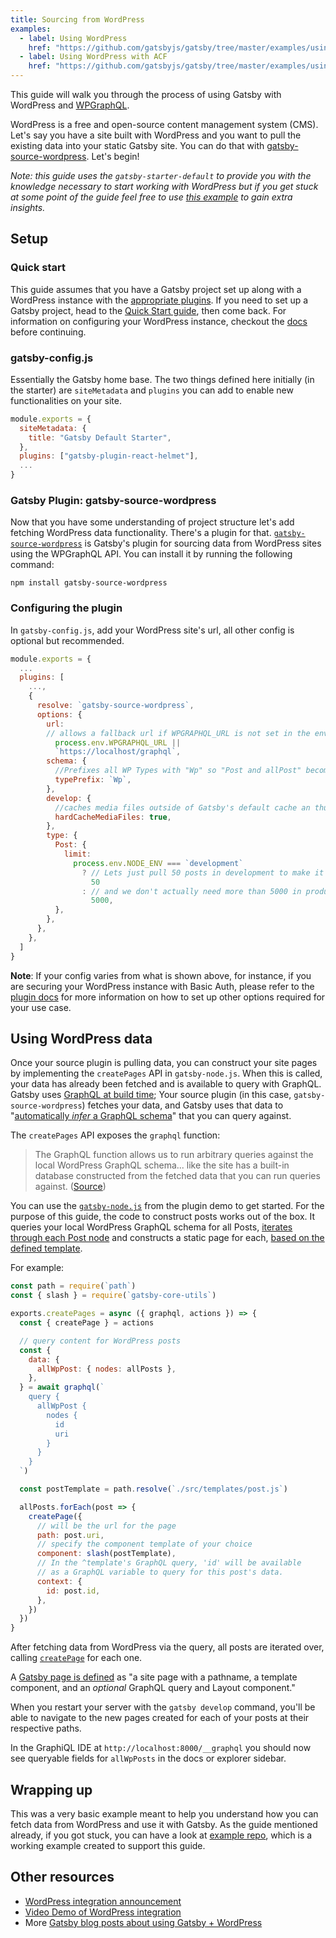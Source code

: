 ```yaml
---
title: Sourcing from WordPress
examples:
  - label: Using WordPress
    href: "https://github.com/gatsbyjs/gatsby/tree/master/examples/using-wordpress"
  - label: Using WordPress with ACF
    href: "https://github.com/gatsbyjs/gatsby/tree/master/examples/using-wordpress-with-acf"
---
```


This guide will walk you through the process of using Gatsby with WordPress and [WPGraphQL](https://www.wpgraphql.com/).

WordPress is a free and open-source content management system (CMS). Let's say you have a site built with WordPress and you want to pull the existing data into your static Gatsby site. You can do that with [gatsby-source-wordpress](/plugins/gatsby-source-wordpress/?=wordpress). Let's begin!

_Note: this guide uses the `gatsby-starter-default` to provide you with the knowledge necessary to start working with WordPress but if you get stuck at some point of the guide feel free to use
[this example](https://github.com/gatsbyjs/gatsby/blob/master/starters/gatsby-starter-wordpress-blog) to gain extra insights._

## Setup

### Quick start

This guide assumes that you have a Gatsby project set up along with a WordPress instance with the [appropriate plugins](https://github.com/gatsbyjs/gatsby/blob/master/packages/gatsby-source-wordpress/docs/getting-started.md#required-wordpress-dependencies). If you need to set up a Gatsby project, head to the [Quick Start guide](/docs/quick-start), then come back. For information on configuring your WordPress instance, checkout the [docs](https://github.com/gatsbyjs/gatsby/blob/master/packages/gatsby-source-wordpress/docs/getting-started.md#required-wordpress-dependencies) before continuing.

### gatsby-config.js

Essentially the Gatsby home base. The two things defined here initially (in the starter) are `siteMetadata` and `plugins` you can add to enable new functionalities on your site.

```javascript:title=gatsby-config.js
module.exports = {
  siteMetadata: {
    title: "Gatsby Default Starter",
  },
  plugins: ["gatsby-plugin-react-helmet"],
  ...
}
```

### Gatsby Plugin: gatsby-source-wordpress

Now that you have some understanding of project structure let's add fetching WordPress data functionality. There's a plugin for that. [`gatsby-source-wordpress`](https://github.com/gatsbyjs/gatsby/tree/master/packages/gatsby-source-wordpress) is Gatsby's plugin for sourcing data from WordPress sites using the WPGraphQL API. You can install it by running the following command:

```shell
npm install gatsby-source-wordpress
```

### Configuring the plugin

In `gatsby-config.js`, add your WordPress site's url, all other config is optional but recommended.

```javascript:title=gatsby-config.js
module.exports = {
  ...
  plugins: [
    ...,
    {
      resolve: `gatsby-source-wordpress`,
      options: {
        url:
        // allows a fallback url if WPGRAPHQL_URL is not set in the env, this may be a local or remote WP instance.
          process.env.WPGRAPHQL_URL ||
          `https://localhost/graphql`,
        schema: {
          //Prefixes all WP Types with "Wp" so "Post and allPost" become "WpPost and allWpPost".
          typePrefix: `Wp`,
        },
        develop: {
          //caches media files outside of Gatsby's default cache an thus allows them to persist through a cache reset.
          hardCacheMediaFiles: true,
        },
        type: {
          Post: {
            limit:
              process.env.NODE_ENV === `development`
                ? // Lets just pull 50 posts in development to make it easy on ourselves (aka. faster).
                  50
                : // and we don't actually need more than 5000 in production for this particular site
                  5000,
          },
        },
      },
    },
  ]
}
```

**Note**: If your config varies from what is shown above, for instance, if you are securing your WordPress instance with Basic Auth, please refer to the [plugin docs](https://github.com/gatsbyjs/gatsby/blob/master/packages/gatsby-source-wordpress/docs/plugin-options.md) for more information on how to set up other options required for your use case.

## Using WordPress data

Once your source plugin is pulling data, you can construct your site pages by implementing the `createPages` API in `gatsby-node.js`. When this is called, your data has already been fetched and is available to query with GraphQL. Gatsby uses [GraphQL at build time](/docs/conceptual/graphql-concepts/#how-do-graphql-and-gatsby-work-together); Your source plugin (in this case, `gatsby-source-wordpress`) fetches your data, and Gatsby uses that data to "[automatically _infer_ a GraphQL schema](/docs/conceptual/graphql-concepts/#how-does-graphql-and-gatsby-work-together)" that you can query against.

The `createPages` API exposes the `graphql` function:

> The GraphQL function allows us to run arbitrary queries against the local WordPress GraphQL schema... like the site has a built-in database constructed from the fetched data that you can run queries against. ([Source](https://github.com/gatsbyjs/gatsby/blob/master/starters/gatsby-starter-wordpress-blog/gatsby-node.js#L21))

You can use the [`gatsby-node.js`](https://github.com/gatsbyjs/gatsby/blob/master/starters/gatsby-starter-wordpress-blog/gatsby-node.js) from the plugin demo to get started. For the purpose of this guide, the code to construct posts works out of the box. It queries your local WordPress GraphQL schema for all Posts, [iterates through each Post node](/docs/programmatically-create-pages-from-data/) and constructs a static page for each, [based on the defined template](/docs/how-to/routing/layout-components/).

For example:

```javascript:title=gatsby-node.js
const path = require(`path`)
const { slash } = require(`gatsby-core-utils`)

exports.createPages = async ({ graphql, actions }) => {
  const { createPage } = actions

  // query content for WordPress posts
  const {
    data: {
      allWpPost: { nodes: allPosts },
    },
  } = await graphql(`
    query {
      allWpPost {
        nodes {
          id
          uri
        }
      }
    }
  `)

  const postTemplate = path.resolve(`./src/templates/post.js`)

  allPosts.forEach(post => {
    createPage({
      // will be the url for the page
      path: post.uri,
      // specify the component template of your choice
      component: slash(postTemplate),
      // In the ^template's GraphQL query, 'id' will be available
      // as a GraphQL variable to query for this post's data.
      context: {
        id: post.id,
      },
    })
  })
}
```

After fetching data from WordPress via the query, all posts are iterated over, calling [`createPage`](/docs/reference/config-files/actions/#createPage) for each one.

A [Gatsby page is defined](/docs/api-specification/#concepts) as "a site page with a pathname, a template component, and an _optional_ GraphQL query and Layout component."

When you restart your server with the `gatsby develop` command, you'll be able to navigate to the new pages created for each of your posts at their respective paths.

In the GraphiQL IDE at `http://localhost:8000/__graphql` you should now see queryable fields for `allWpPosts` in the docs or explorer sidebar.

## Wrapping up

This was a very basic example meant to help you understand how you can fetch data from WordPress and use it with Gatsby. As
the guide mentioned already, if you got stuck, you can have a look at [example repo](https://github.com/gatsbyjs/gatsby/blob/master/starters/gatsby-starter-wordpress-blog), which is a working example
created to support this guide.

## Other resources

- [WordPress integration announcement](/blog/2020-07-07-wordpress-source-beta)
- [Video Demo of WordPress integration](https://www.youtube.com/watch?v=vyuEu95yQkA)
- More [Gatsby blog posts about using Gatsby + WordPress](/blog/tags/wordpress/)
